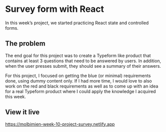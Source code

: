 # Survey form with React

In this week’s project, we started practicing React state and controlled forms. 

## The problem

The end goal for this project was to create a Typeform like product that contains at least 3 questions that need to be answered by users. In addition, when the user presses submit, they should see a summary of their answers.

For this project, I focused on getting the blue (or minimal) requirements done, using dummy content only. If I had more time, I would love to also work on the red and black requirements as well as to come up with an idea for a real Typeform product where I could apply the knowledge I acquired this week. 

## View it live

https://molbimien-week-10-project-survey.netlify.app
